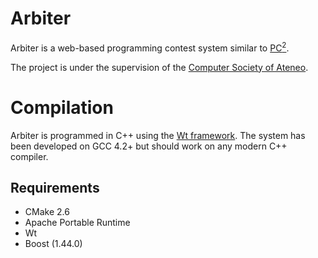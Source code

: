 Arbiter
=======
Arbiter is a web-based programming contest system similar to [PC<sup>2</sup>][PC2].

The project is under the supervision of the [Computer Society of Ateneo][compsat].

[PC2]: http://www.ecs.csus.edu/pc2/
[compsat]: http://compsat.org

Compilation
===========
Arbiter is programmed in C++ using the [Wt framework][Wt]. The system has been developed on GCC 4.2+ but should work on any modern C++ compiler.

[Wt]: http://webtoolkit.eu
Requirements
------------
* CMake 2.6
* Apache Portable Runtime
* Wt
* Boost (1.44.0)
